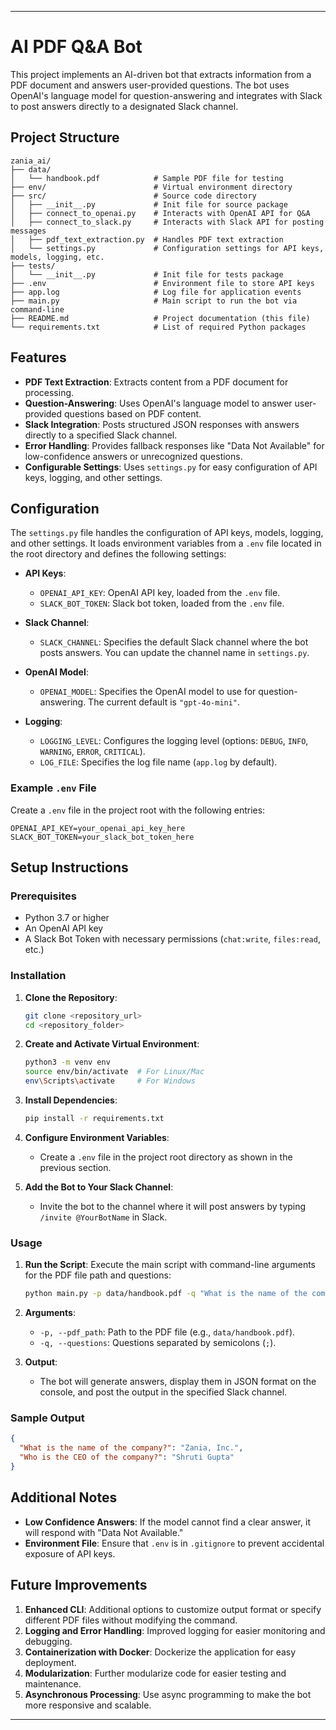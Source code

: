 
---

# AI PDF Q&A Bot

This project implements an AI-driven bot that extracts information from a PDF document and answers user-provided questions. The bot uses OpenAI's language model for question-answering and integrates with Slack to post answers directly to a designated Slack channel.

## Project Structure

```
zania_ai/
├── data/
│   └── handbook.pdf            # Sample PDF file for testing
├── env/                        # Virtual environment directory
├── src/                        # Source code directory
│   ├── __init__.py             # Init file for source package
│   ├── connect_to_openai.py    # Interacts with OpenAI API for Q&A
│   ├── connect_to_slack.py     # Interacts with Slack API for posting messages
│   ├── pdf_text_extraction.py  # Handles PDF text extraction
│   └── settings.py             # Configuration settings for API keys, models, logging, etc.
├── tests/
│   └── __init__.py             # Init file for tests package
├── .env                        # Environment file to store API keys
├── app.log                     # Log file for application events
├── main.py                     # Main script to run the bot via command-line
├── README.md                   # Project documentation (this file)
└── requirements.txt            # List of required Python packages
```

## Features

- **PDF Text Extraction**: Extracts content from a PDF document for processing.
- **Question-Answering**: Uses OpenAI's language model to answer user-provided questions based on PDF content.
- **Slack Integration**: Posts structured JSON responses with answers directly to a specified Slack channel.
- **Error Handling**: Provides fallback responses like "Data Not Available" for low-confidence answers or unrecognized questions.
- **Configurable Settings**: Uses `settings.py` for easy configuration of API keys, logging, and other settings.

## Configuration

The `settings.py` file handles the configuration of API keys, models, logging, and other settings. It loads environment variables from a `.env` file located in the root directory and defines the following settings:

- **API Keys**:
  - `OPENAI_API_KEY`: OpenAI API key, loaded from the `.env` file.
  - `SLACK_BOT_TOKEN`: Slack bot token, loaded from the `.env` file.

- **Slack Channel**:
  - `SLACK_CHANNEL`: Specifies the default Slack channel where the bot posts answers. You can update the channel name in `settings.py`.

- **OpenAI Model**:
  - `OPENAI_MODEL`: Specifies the OpenAI model to use for question-answering. The current default is `"gpt-4o-mini"`.

- **Logging**:
  - `LOGGING_LEVEL`: Configures the logging level (options: `DEBUG`, `INFO`, `WARNING`, `ERROR`, `CRITICAL`).
  - `LOG_FILE`: Specifies the log file name (`app.log` by default).

### Example `.env` File

Create a `.env` file in the project root with the following entries:

```plaintext
OPENAI_API_KEY=your_openai_api_key_here
SLACK_BOT_TOKEN=your_slack_bot_token_here
```

## Setup Instructions

### Prerequisites

- Python 3.7 or higher
- An OpenAI API key
- A Slack Bot Token with necessary permissions (`chat:write`, `files:read`, etc.)

### Installation

1. **Clone the Repository**:
   ```bash
   git clone <repository_url>
   cd <repository_folder>
   ```

2. **Create and Activate Virtual Environment**:
   ```bash
   python3 -m venv env
   source env/bin/activate  # For Linux/Mac
   env\Scripts\activate     # For Windows
   ```

3. **Install Dependencies**:
   ```bash
   pip install -r requirements.txt
   ```

4. **Configure Environment Variables**:
   - Create a `.env` file in the project root directory as shown in the previous section.

5. **Add the Bot to Your Slack Channel**:
   - Invite the bot to the channel where it will post answers by typing `/invite @YourBotName` in Slack.

### Usage

1. **Run the Script**:
   Execute the main script with command-line arguments for the PDF file path and questions:

   ```bash
   python main.py -p data/handbook.pdf -q "What is the name of the company?; Who is the CEO of the company?"
   ```

2. **Arguments**:
   - `-p, --pdf_path`: Path to the PDF file (e.g., `data/handbook.pdf`).
   - `-q, --questions`: Questions separated by semicolons (`;`).

3. **Output**:
   - The bot will generate answers, display them in JSON format on the console, and post the output in the specified Slack channel.

### Sample Output

```json
{
  "What is the name of the company?": "Zania, Inc.",
  "Who is the CEO of the company?": "Shruti Gupta"
}
```

## Additional Notes

- **Low Confidence Answers**: If the model cannot find a clear answer, it will respond with "Data Not Available."
- **Environment File**: Ensure that `.env` is in `.gitignore` to prevent accidental exposure of API keys.

## Future Improvements

1. **Enhanced CLI**: Additional options to customize output format or specify different PDF files without modifying the command.
2. **Logging and Error Handling**: Improved logging for easier monitoring and debugging.
3. **Containerization with Docker**: Dockerize the application for easy deployment.
4. **Modularization**: Further modularize code for easier testing and maintenance.
5. **Asynchronous Processing**: Use async programming to make the bot more responsive and scalable.

---
